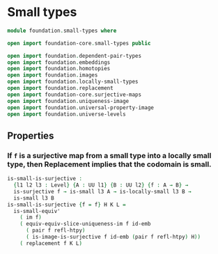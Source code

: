 #  Small types

```agda
module foundation.small-types where

open import foundation-core.small-types public

open import foundation.dependent-pair-types
open import foundation.embeddings
open import foundation.homotopies
open import foundation.images
open import foundation.locally-small-types
open import foundation.replacement
open import foundation-core.surjective-maps
open import foundation.uniqueness-image
open import foundation.universal-property-image
open import foundation.universe-levels
```

## Properties

### If `f` is a surjective map from a small type into a locally small type, then Replacement implies that the codomain is small.

```agda
is-small-is-surjective :
  {l1 l2 l3 : Level} {A : UU l1} {B : UU l2} {f : A → B} →
  is-surjective f → is-small l3 A → is-locally-small l3 B →
  is-small l3 B
is-small-is-surjective {f = f} H K L =
  is-small-equiv'
    ( im f)
    ( equiv-equiv-slice-uniqueness-im f id-emb
      ( pair f refl-htpy)
      ( is-image-is-surjective f id-emb (pair f refl-htpy) H))
    ( replacement f K L)
```
